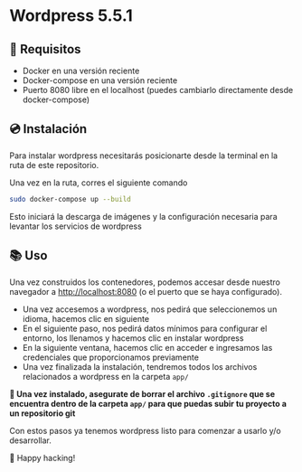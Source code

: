 # Wordpress 5.5.1

## 📝 Requisitos
 - Docker en una versión reciente
 - Docker-compose en una versión reciente
 - Puerto 8080 libre en el localhost (puedes cambiarlo directamente desde docker-compose)

## 💿 Instalación

Para instalar wordpress necesitarás posicionarte desde la terminal en la ruta de este repositorio.

Una vez en la ruta, corres el siguiente comando

```bash
sudo docker-compose up --build
```
Esto iniciará la descarga de imágenes y la configuración necesaria para levantar los servicios de wordpress

## 📚 Uso

Una vez construidos los contenedores, podemos accesar desde nuestro navegador a [http://localhost:8080](http://localhost:8080) (o el puerto que se haya configurado).

 - Una vez accesemos a wordpress, nos pedirá que seleccionemos un idioma, hacemos clic en siguiente
 - En el siguiente paso, nos pedirá datos mínimos para configurar el entorno, los llenamos y hacemos clic en instalar wordpress
 - En la siguiente ventana, hacemos clic en acceder e ingresamos las credenciales que proporcionamos previamente
 - Una vez finalizada la instalación, tendremos todos los archivos relacionados a wordpress en la carpeta `app/`

**📌 Una vez instalado, asegurate de borrar el archivo `.gitignore` que se encuentra dentro de la carpeta `app/` para que puedas subir tu proyecto a un repositorio git**

Con estos pasos ya tenemos wordpress listo para comenzar a usarlo y/o desarrollar.

🤖 Happy hacking!